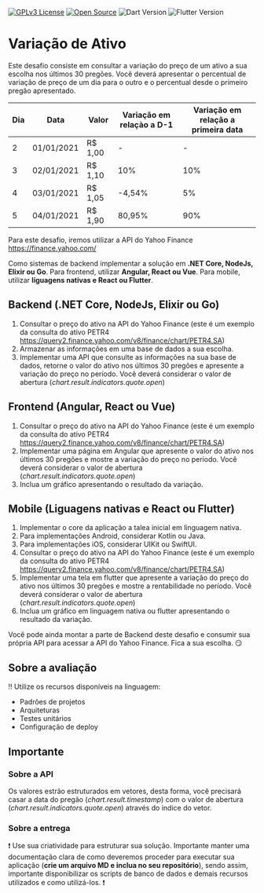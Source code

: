 [![GPLv3 License](https://img.shields.io/badge/License-GPL%20v3-yellow.svg)](https://opensource.org/licenses/)
[![Open Source](https://badges.frapsoft.com/os/v1/open-source.svg?v=103)](https://opensource.org/)
![Dart Version](https://img.shields.io/static/v1?label=dart&message=3.0.1&color=00579d)
![Flutter Version](https://img.shields.io/static/v1?label=flutter&message=3.10.1&color=42a5f5)

# **Variação de Ativo**

Este desafio consiste em consultar a variação do preço de um ativo a sua escolha nos últimos 30 pregões. Você deverá apresentar o percentual de variação de preço de um dia para o outro e o percentual desde o primeiro pregão apresentado.

| Dia   | Data          |  Valor    | Variação em relaçào a D-1     | Variação em relação a primeira data
|-      | -             | -         | -                             | - 
|2      |  01/01/2021   |  R$ 1,00  | -                             | -
|3      |  02/01/2021   |  R$ 1,10  | 10%                           | 10%
|4      |  03/01/2021   |  R$ 1,05  | -4,54%                        | 5%
|5      |  04/01/2021   |  R$ 1,90  | 80,95%                        | 90%

Para este desafio, iremos utilizar a API do Yahoo Finance https://finance.yahoo.com/ 

Como sistemas de backend implementar a solução em **.NET Core, NodeJs, Elixir ou Go**. Para frontend, utilizar **Angular, React ou Vue**. Para mobile, utilizar **liguagens nativas e React ou Flutter**.

## Backend (.NET Core, NodeJs, Elixir ou Go)
1. Consultar o preço do ativo na API do Yahoo Finance (este é um exemplo da consulta do ativo PETR4 https://query2.finance.yahoo.com/v8/finance/chart/PETR4.SA)
2. Armazenar as informações em uma base de dados a sua escolha.
3. Implementar uma API que consulte as informações na sua base de dados, retorne o valor do ativo nos últimos 30 pregões e apresente a variação do preço no período. Você deverá considerar o valor de abertura (*chart.result.indicators.quote.open*)

## Frontend (Angular, React ou Vue)
1. Consultar o preço do ativo na API do Yahoo Finance (este é um exemplo da consulta do ativo PETR4 https://query2.finance.yahoo.com/v8/finance/chart/PETR4.SA)
2. Implementar uma página em Angular que apresente o valor do ativo nos últimos 30 pregões e mostre a variação do preço no período. Você deverá considerar o valor de abertura (*chart.result.indicators.quote.open*)
3. Inclua um gráfico apresentando o resultado da variação.

## Mobile (Liguagens nativas e React ou Flutter)
1. Implementar o core da aplicação a talea inicial em linguagem nativa.
2. Para implementações Android, considerar Kotlin ou Java.
3. Para implementações iOS, considerar UIKit ou SwiftUI.
4. Consultar o preço do ativo na API do Yahoo Finance (este é um exemplo da consulta do ativo PETR4 https://query2.finance.yahoo.com/v8/finance/chart/PETR4.SA)
5. Implementar uma tela em flutter que apresente a variação do preço do ativo nos últimos 30 pregões e mostre a rentabilidade no período. Você deverá considerar o valor de abertura (*chart.result.indicators.quote.open*)
6. Inclua um gráfico em linguagem nativa ou flutter apresentando o resultado da variação.

Você pode ainda montar a parte de Backend deste desafio e consumir sua própria API para acessar a API do Yahoo Finance. Fica a sua escolha. :smirk:

## Sobre a avaliação
:bangbang: Utilize os recursos disponíveis na linguagem:
* Padrões de projetos 
* Arquiteturas
* Testes unitários
* Configuração de deploy

## Importante
### Sobre a API
Os valores estrão estruturados em vetores, desta forma, você precisará casar a data do pregão (*chart.result.timestamp*) com o valor de abertura (*chart.result.indicators.quote.open*) através do indice do vetor.

### Sobre a entrega
:heavy_exclamation_mark: Use sua criatividade para estruturar sua solução. Importante manter uma documentação clara de como deveremos proceder para executar sua aplicação (__crie um arquivo MD e inclua no seu repositório__), sendo assim, importante disponibilizar os scripts de banco de dados e demais recursos utilizados e como utilizá-los. :heavy_exclamation_mark: 
